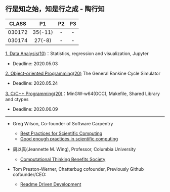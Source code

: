 ## 行是知之始，知是行之成 - 陶行知

| CLASS  |    P1    |    P2    |  P3      |
|:-------:|:--------:|:--------:|:--------:|
| 030172  | 35(-11)  |   -      |    -     |  
| 030174  | 27(-8)   |   -      |   -      |  


[1. Data Analysis(10)](./P1)：Statistics, regression and visualization, Jupyter 

* Deadline: 2020.05.03

[2. Object-oriented Programming(20)](./P2) The General Rankine Cycle Simulator

* Deadline: 2020.05.24

[3. C/C++ Programming(20)](./P3)：MinGW-w64(GCC), Makefile, Shared Library and ctypes

* Deadline: 2020.06.09
---
* Greg Wilson, Co-founder of Software Carpentry 
  * [Best Practices for Scientific Computing](https://journals.plos.org/plosbiology/article?id=10.1371/journal.pbio.1001745)
  * [Good enough practices in scientific computing](https://journals.plos.org/ploscompbiol/article?id=10.1371/journal.pcbi.1005510)

* 周以真(Jeannette M. Wing), Professor, Columbia University 
  * [Computational Thinking Benefits Society](http://socialissues.cs.toronto.edu/index.html%3Fp=279.html)

* Tom Preston-Werner, Chatterbug cofounder, Previously Github cofounder/CEO:
  * [Readme Driven Development](https://tom.preston-werner.com/2010/08/23/readme-driven-development.html)


